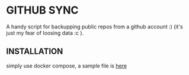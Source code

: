 # GITHUB SYNC

A handy script for backupping public repos from a github account :) (it's just my fear of loosing data :c ).

## INSTALLATION

simply use docker compose, a sample file is [here](./docker-compose.yml.sample)

